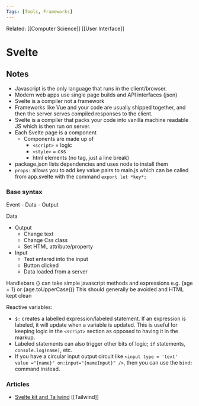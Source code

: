 ```yaml
---
Tags: [Tools, Frameworks]
---
```

Related: [[Computer Science]] [[User Interface]] 

# Svelte

## Notes
- Javascript is the only language that runs in the client/browser. 
- Modern web apps use single page builds and API interfaces (json)
- Svelte is a compiler not a framework
- Frameworks like Vue and your code are usually shipped together, and then the server serves compiled responses to the client. 
- Svelte is a compiler that packs your code into vanilla machine readable JS which is then run on server.
- Each Svelte page is a component
	- Components are made up of 
		- `<script>` = logic
		- `<style>` = css
		- html elements (no tag, just a line break)
- package.json lists dependencies and uses node to install them
- `props:` allows you to add key value pairs to main.js which can be called from app.svelte with the command `export let *key*;`

### Base syntax
Event - Data - Output

Data
- Output
	- Change text 
	- Change Css class
	- Set HTML attribute/property
- Input
	- Text entered into the input
	- Button clicked
	- Data loaded from a server
	
Handlebars {} can take simple javascript methods and expressions
e.g. {age + 1} or {age.toUpperCase()}
This should generally be avoided and HTML kept clean

Reactive variables:
- `$:` creates a labelled expression/labeled statement. If an expression is labeled, it will update when a variable is updated. This is useful for keeping logic in the `<script>` section as opposed to having it in the markup. 
- Labeled statements can also trigger other bits of logic; `if` statements, `console.log(name)`, etc.
- If you have a circular input output circuit like `<input type = 'text' value ="{name}" on:input="{nameInput}" />`, then you can use the `bind:` command instead.


	
	
	
### Articles
- [Svelte kit and Tailwind](https://levelup.gitconnected.com/how-to-use-svelte-kit-with-tailwind-css-jit-just-in-time-compilation-bc04c0c9ec17) [[Tailwind]]
